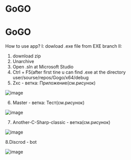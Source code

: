 # GoGO
# GoGO
How to use app?
I:
dowload .exe file from EXE branch
II:
1. download zip
2. Unarchive
3. Open .sln at Microsoft Studio
4. Ctrl + F5(after first tine u can find .exe at the directory user/sourse/repos/Gogo/x64/debug
5. Zxc - ветка: Приложение(см.рисунок)

![image](https://github.com/user-attachments/assets/7b1ef93a-9160-4113-8590-9fc0e17b5ae4)

6. Master - ветка: Тест(см.рисунок)

![image](https://github.com/user-attachments/assets/df637e73-9db6-4b9c-a007-3f9d8e442506)

7. Another-C-Sharp-classic - ветка(см.рисунок)

![image](https://github.com/user-attachments/assets/aa9af2c1-8683-4acb-9b48-b3546eba5d0e)

8.Discrod - bot

![image](https://github.com/user-attachments/assets/335a5799-1537-45ca-a58d-12342182a3ff)



